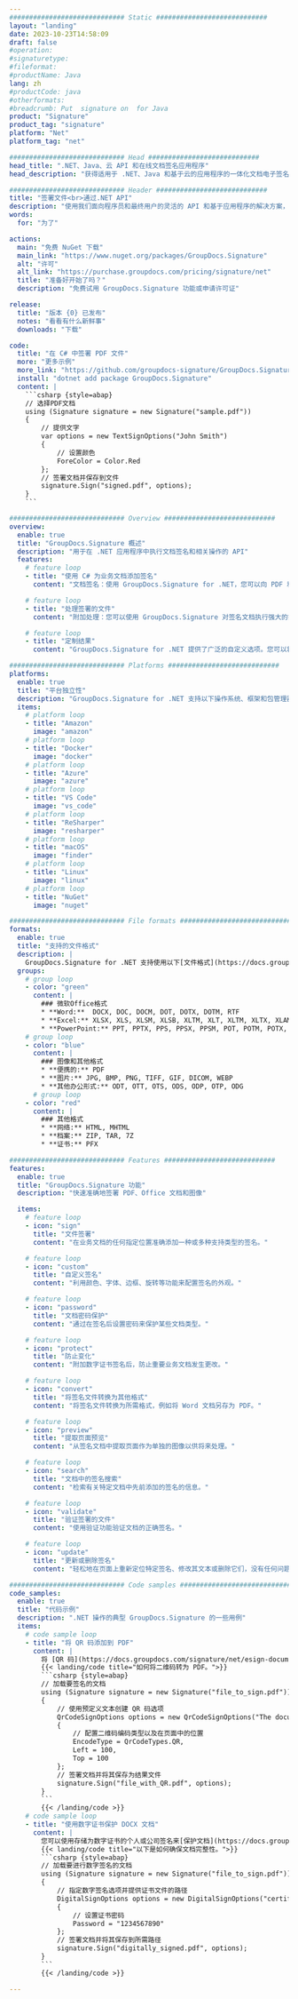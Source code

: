 ```yaml
---
############################# Static ############################
layout: "landing"
date: 2023-10-23T14:58:09
draft: false
#operation: 
#signaturetype: 
#fileformat: 
#productName: Java
lang: zh
#productCode: java
#otherformats: 
#breadcrumb: Put  signature on  for Java
product: "Signature"
product_tag: "signature"
platform: "Net"
platform_tag: "net"

############################# Head ############################
head_title: ".NET、Java、云 API 和在线文档签名应用程序"
head_description: "获得适用于 .NET、Java 和基于云的应用程序的一体化文档电子签名解决方案。使用简单的拖放功能在线签署常见文档格式"

############################# Header ############################
title: "签署文件<br>通过.NET API"
description: "使用我们面向程序员和最终用户的灵活的 API 和基于应用程序的解决方案，在任何平台上签署数字文档和图像。"
words:
  for: "为了"

actions:
  main: "免费 NuGet 下载"
  main_link: "https://www.nuget.org/packages/GroupDocs.Signature"
  alt: "许可"
  alt_link: "https://purchase.groupdocs.com/pricing/signature/net"
  title: "准备好开始了吗？"
  description: "免费试用 GroupDocs.Signature 功能或申请许可证"

release:
  title: "版本 {0} 已发布"
  notes: "看看有什么新鲜事"
  downloads: "下载"

code:
  title: "在 C# 中签署 PDF 文件"
  more: "更多示例"
  more_link: "https://github.com/groupdocs-signature/GroupDocs.Signature-for-.NET"
  install: "dotnet add package GroupDocs.Signature"
  content: |
    ```csharp {style=abap}   
    // 选择PDF文档
    using (Signature signature = new Signature("sample.pdf"))
    {
        // 提供文字
        var options = new TextSignOptions("John Smith")
        {
            // 设置颜色
            ForeColor = Color.Red
        };
        // 签署文档并保存到文件
        signature.Sign("signed.pdf", options);
    }
    ```

############################# Overview ############################
overview:
  enable: true
  title: "GroupDocs.Signature 概述"
  description: "用于在 .NET 应用程序中执行文档签名和相关操作的 API"
  features:
    # feature loop
    - title: "使用 C# 为业务文档添加签名"
      content: "文档签名：使用 GroupDocs.Signature for .NET，您可以向 PDF 和 Office 文档添加各种类型的签名，例如文本、图像、条形码和数字证书。此 API 允许您使用几乎任何数据类型（包括隐藏元数据）对文档进行签名。"

    # feature loop
    - title: "处理签署的文件"
      content: "附加处理：您可以使用 GroupDocs.Signature 对签名文档执行强大的操作。这包括搜索业务文档中的现有签名并使用特定标准验证它们。此外，您还可以通过此 .NET API 检索文档信息和预览页面。"

    # feature loop
    - title: "定制结果"
      content: "GroupDocs.Signature for .NET 提供了广泛的自定义选项。您可以将签名精确地放置在文档页面上的任何位置，并使用各种设置调整其外观。此外，该 API 支持以多种受支持的格式保存已处理的文档。"

############################# Platforms ############################
platforms:
  enable: true
  title: "平台独立性"
  description: "GroupDocs.Signature for .NET 支持以下操作系统、框架和包管理器"
  items:
    # platform loop
    - title: "Amazon"
      image: "amazon"
    # platform loop
    - title: "Docker"
      image: "docker"
    # platform loop
    - title: "Azure"
      image: "azure"
    # platform loop
    - title: "VS Code"
      image: "vs_code"
    # platform loop
    - title: "ReSharper"
      image: "resharper"
    # platform loop
    - title: "macOS"
      image: "finder"
    # platform loop
    - title: "Linux"
      image: "linux"
    # platform loop
    - title: "NuGet"
      image: "nuget"

############################# File formats ############################
formats:
  enable: true
  title: "支持的文件格式"
  description: |
    GroupDocs.Signature for .NET 支持使用以下[文件格式](https://docs.groupdocs.com/signature/net/supported-document-formats/) 进行操作。
  groups:
    # group loop
    - color: "green"
      content: |
        ### 微软Office格式
        * **Word:**  DOCX, DOC, DOCM, DOT, DOTX, DOTM, RTF
        * **Excel:** XLSX, XLS, XLSM, XLSB, XLTM, XLT, XLTM, XLTX, XLAM, SXC, SpreadsheetML
        * **PowerPoint:** PPT, PPTX, PPS, PPSX, PPSM, POT, POTM, POTX, PPTM
    # group loop
    - color: "blue"
      content: |
        ### 图像和其他格式
        * **便携的:** PDF
        * **图片:** JPG, BMP, PNG, TIFF, GIF, DICOM, WEBP
        * **其他办公形式:** ODT, OTT, OTS, ODS, ODP, OTP, ODG
      # group loop
    - color: "red"
      content: |
        ### 其他格式
        * **网络:** HTML, MHTML
        * **档案:** ZIP, TAR, 7Z
        * **证书:** PFX

############################# Features ############################
features:
  enable: true
  title: "GroupDocs.Signature 功能"
  description: "快速准确地签署 PDF、Office 文档和图像"

  items:
    # feature loop
    - icon: "sign"
      title: "文件签署"
      content: "在业务文档的任何指定位置准确添加一种或多种支持类型的签名。"

    # feature loop
    - icon: "custom"
      title: "自定义签名"
      content: "利用颜色、字体、边框、旋转等功能来配置签名的外观。"

    # feature loop
    - icon: "password"
      title: "文档密码保护"
      content: "通过在签名后设置密码来保护某些文档类型。"

    # feature loop
    - icon: "protect"
      title: "防止变化"
      content: "附加数字证书签名后，防止重要业务文档发生更改。"

    # feature loop
    - icon: "convert"
      title: "将签名文件转换为其他格式"
      content: "将签名文件转换为所需格式，例如将 Word 文档另存为 PDF。"

    # feature loop
    - icon: "preview"
      title: "提取页面预览"
      content: "从签名文档中提取页面作为单独的图像以供将来处理。"

    # feature loop
    - icon: "search"
      title: "文档中的签名搜索"
      content: "检索有关特定文档中先前添加的签名的信息。"

    # feature loop
    - icon: "validate"
      title: "验证签署的文件"
      content: "使用验证功能验证文档的正确签名。"

    # feature loop
    - icon: "update"
      title: "更新或删除签名"
      content: "轻松地在页面上重新定位特定签名、修改其文本或删除它们，没有任何问题。"

############################# Code samples ############################
code_samples:
  enable: true
  title: "代码示例"
  description: ".NET 操作的典型 GroupDocs.Signature 的一些用例"
  items:
    # code sample loop
    - title: "将 QR 码添加到 PDF"
      content: |
        将 [QR 码](https://docs.groupdocs.com/signature/net/esign-document-with-qr-code-signature/) 添加到 PDF 文档的特定页面可以增强业务流程。 以下是如何使用 GroupDocs.Signature 添加 QR 码的示例。
        {{< landing/code title="如何将二维码转为 PDF。">}}
        ```csharp {style=abap}
        // 加载要签名的文档
        using (Signature signature = new Signature("file_to_sign.pdf"))
        {
            // 使用预定义文本创建 QR 码选项
            QrCodeSignOptions options = new QrCodeSignOptions("The document is approved by John Smith")
            {
                // 配置二维码编码类型以及在页面中的位置
                EncodeType = QrCodeTypes.QR,
                Left = 100,
                Top = 100
            };
            // 签署文档并将其保存为结果文件
            signature.Sign("file_with_QR.pdf", options);
        }
        ```
        {{< /landing/code >}}
    # code sample loop
    - title: "使用数字证书保护 DOCX 文档"
      content: |
        您可以使用存储为数字证书的个人或公司签名来[保护文档](https://docs.groupdocs.com/signature/net/esign-document-with-digital-signature/)。 此类受保护的文档无法在不使签名无效的情况下进行修改。
        {{< landing/code title="以下是如何确保文档完整性。">}}
        ```csharp {style=abap}   
        // 加载要进行数字签名的文档
        using (Signature signature = new Signature("file_to_sign.pdf"))
        {
            // 指定数字签名选项并提供证书文件的路径
            DigitalSignOptions options = new DigitalSignOptions("certificate.pfx")
            {
                // 设置证书密码
                Password = "1234567890"
            };
            // 签署文档并将其保存到所需路径
            signature.Sign("digitally_signed.pdf", options);
        }
        ```
        {{< /landing/code >}}

---
```

